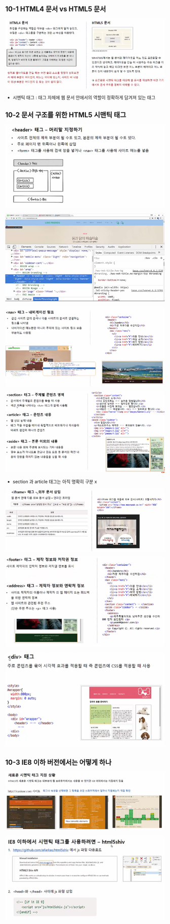 ## 10-1 HTML4 문서 vs HTML5 문서 

![image-20200521142742321](images/image-20200521142742321.png)

- 시멘틱 태그 : 태그 자체에 웹 문서 안에서의 역할이 정확하게 담겨져 있는 태그 



## 10-2 문서 구조를 위한 HTML5 시맨틱 태그 

![image-20200521142947341](images/image-20200521142947341.png)

![image-20200521143035627](images/image-20200521143035627.png)



![image-20200521143058191](images/image-20200521143058191.png)

![image-20200521143136741](images/image-20200521143136741.png)

- section 과 article 태그는 아직 명확히 구분 x 

![image-20200521143300141](images/image-20200521143300141.png)

![image-20200521143338978](images/image-20200521143338978.png)

![image-20200521143428686](images/image-20200521143428686.png)



## 10-3 IE8 이하 버전에서는 어떻게 하나 

![image-20200521143518740](images/image-20200521143518740.png)

![image-20200521143527304](images/image-20200521143527304.png)